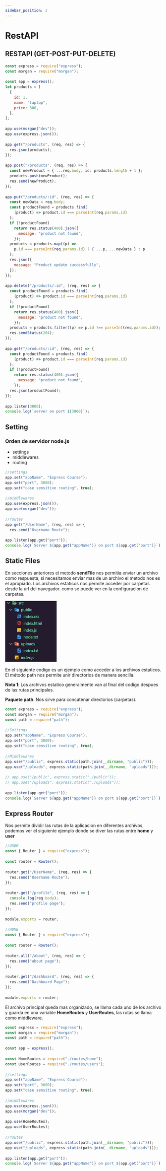 ```yaml
---
sidebar_position: 3
---
```


# RestAPI

## RESTAPI (GET-POST-PUT-DELETE)

```javascript
const express = require("express");
const morgan = require("morgan");

const app = express();
let products = [
  {
    id: 1,
    name: "laptop",
    price: 300,
  },
];

app.use(morgan("dev"));
app.use(express.json());

app.get("/products", (req, res) => {
  res.json(products);
});

app.post("/products", (req, res) => {
  const newProduct = { ...req.body, id: products.length + 1 };
  products.push(newProduct);
  res.send(newProduct);
});

app.put("/products/:id", (req, res) => {
  const newData = req.body;
  const productFound = products.find(
    (product) => product.id === parseInt(req.params.id)
  );
  if (!productFound)
    return res.status(400).json({
      message: "product not found",
    });
  products = products.map((p) =>
    p.id === parseInt(req.params.id) ? { ...p, ...newData } : p
  );
  res.json({
    message: "Product update successfully",
  });
});

app.delete("/products/:id", (req, res) => {
  const productFound = products.find(
    (product) => product.id === parseInt(req.params.id)
  );
  if (!productFound)
    return res.status(400).json({
      message: "product not found",
    });
  products = products.filter((p) => p.id !== parseInt(req.params.id));
  res.sendStatus(204);
});

app.get("/products/:id", (req, res) => {
  const productFound = products.find(
    (product) => product.id === parseInt(req.params.id)
  );
  if (!productFound)
    return res.status(400).json({
      message: "product not found",
    });
  res.json(productFound);
});

app.listen(3000);
console.log(`server on port ${3000}`);
```

## Setting

### Orden de servidor node.js

- settings
- middlewares
- routing

```javascript
//settings
app.set("appName", "Express Course");
app.set("port", 3000);
app.set("case sensitive routing", true);

//middlewares
app.use(express.json());
app.use(morgan("dev"));

//routes
app.get("/UserName", (req, res) => {
  res.send("Username Route");

app.listen(app.get("port"));
console.log(`Server ${app.get("appName")} on port ${app.get("port")}`);
```

## Static Files

En secciones anteriores el metodo **sendFile** nos permitia enviar un archivo como respuesta, si necesitamos enviar mas de un archivo el metodo nos es el apropiado. Los archivos estaticos nos permite acceder por carpetas desde la url del navegador. como se puede ver en la configuracion de carpetas.

![folders](./img/imagen05.jpg "static files")

En el siguiente codigo es un ejemplo como acceder a los archivos estaticos. El método path nos permite unir directorios de manera sencilla.

**Nota 1**: Los archivos estatico generalmente van al final del codigo despues de las rutas principales.

**Paquete path**: Nos sirve para concatenar directorios (carpetas).

```javascript
const express = require("express");
const morgan = require("morgan");
const path = require("path");

//Settings
app.set("appName", "Express Course");
app.set("port", 3000);
app.set("case sensitive routing", true);

//Middlewares
app.use("/public", express.static(path.join(__dirname, "public")));
app.use("/uploads", express.static(path.join(__dirname, "uploads")));

// app.use("/public", express.static("./public"));
// app.use("/uploads", express.static("./uploads"));

app.listen(app.get("port"));
console.log(`Server ${app.get("appName")} on port ${app.get("port")}`);
```

## Express Router

Nos permite dividir las rutas de la aplicacion en diferentes archivos, podemos ver el siguiente ejemplo donde se diver las rutas entre **home** y **user**

```javascript
//USER
const { Router } = require("express");

const router = Router();

router.get("/UserName", (req, res) => {
  res.send("Username Route");
});

router.get("/profile", (req, res) => {
  console.log(req.body);
  res.send("profile page");
});

module.exports = router;

//HOME
const { Router } = require("express");

const router = Router();

router.all("/about", (req, res) => {
  res.send("about page");
});

router.get("/dashboard", (req, res) => {
  res.send("Dashboard Page");
});

module.exports = router;
```

El archivo principal queda mas organizado, se llama cada uno de los archivo y guarda en una variable **HomeRoutes** y **UserRoutes**, las rutas se llama como middleware.

```javascript
const express = require("express");
const morgan = require("morgan");
const path = require("path");

const app = express();

const HomeRoutes = require("./routes/home");
const UserRoutes = require("./routes/users");

//settings
app.set("appName", "Express Course");
app.set("port", 3000);
app.set("case sensitive routing", true);

//middlewares
app.use(express.json());
app.use(morgan("dev"));

app.use(HomeRoutes);
app.use(UserRoutes);

//routes
app.use("/public", express.static(path.join(__dirname, "public")));
app.use("/uploads", express.static(path.join(__dirname, "uploads")));

app.listen(app.get("port"));
console.log(`Server ${app.get("appName")} on port ${app.get("port")}`);
```
